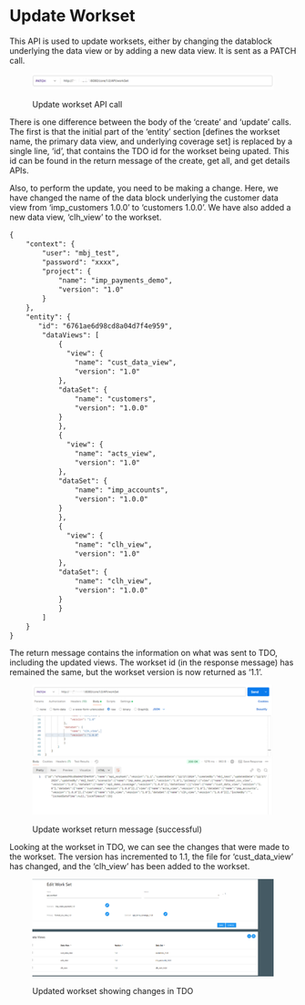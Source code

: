 # Update Workset

This API is used to update worksets, either by changing the datablock underlying the data view or by adding a new data view.  It is sent as a PATCH call.

&#x20;

<figure><img src="../../../../../.gitbook/assets/image (98).png" alt=""><figcaption><p>Update workset API call</p></figcaption></figure>

&#x20;There is one difference between the body of the ‘create’ and ‘update’ calls.  The first is that the initial part of the ‘entity’ section \[defines the workset name, the primary data view, and underlying coverage set] is replaced by a single line, ‘id’, that contains the TDO id for the workset being upated.  This id can be found in the return message of the create, get all, and get details APIs.

&#x20;

Also, to perform the update, you need to be making a change.  Here, we have changed the name of the data block underlying the customer data view from ‘imp\_customers 1.0.0’ to ‘customers 1.0.0’.  We have also added a new data view, ‘clh\_view’ to the workset.

&#x20;

```
{
    "context": {
        "user": "mbj_test",
        "password": "xxxx",
        "project": {
            "name": "imp_payments_demo",
            "version": "1.0"
        }
    },
    "entity": {
       "id": "6761ae6d98cd8a04d7f4e959",
        "dataViews": [
            {
              "view": {
                "name": "cust_data_view",
                "version": "1.0"
            },
            "dataSet": {
                "name": "customers",
                "version": "1.0.0"
            }
            },
            {
              "view": {
                "name": "acts_view",
                "version": "1.0"
            },
            "dataSet": {
                "name": "imp_accounts",
                "version": "1.0.0"
            }            
            },
            {
              "view": {
                "name": "clh_view",
                "version": "1.0"
            },
            "dataSet": {
                "name": "clh_view",
                "version": "1.0.0"
            }            
            }                      
        ]
    }
}
```

&#x20;

The return message contains the information on what was sent to TDO, including the updated views.  The workset id (in the response message) has remained the same, but the workset version is now returned as ‘1.1’.&#x20;

&#x20;

<figure><img src="../../../../../.gitbook/assets/image (99).png" alt=""><figcaption><p>Update workset return message (successful)</p></figcaption></figure>

Looking at the workset in TDO, we can see the changes that were made to the workset.  The version has incremented to 1.1, the file for ‘cust\_data\_view’ has changed, and the ‘clh\_view’ has been added to the workset.

&#x20;

<figure><img src="../../../../../.gitbook/assets/image (100).png" alt=""><figcaption><p>Updated workset showing changes in TDO</p></figcaption></figure>
